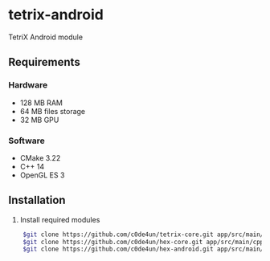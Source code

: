 # tetrix-android
TetriX Android module

## Requirements
### Hardware
* 128 MB RAM
* 64 MB files storage
* 32 MB GPU

### Software
* CMake 3.22
* C++ 14
* OpenGL ES 3

## Installation
1. Install required modules
```sh
    $git clone https://github.com/c0de4un/tetrix-core.git app/src/main/cpp/src/app/core
    $git clone https://github.com/c0de4un/hex-core.git app/src/main/cpp/src/engine/core
    $git clone https://github.com/c0de4un/hex-android.git app/src/main/src/engine/android
```
